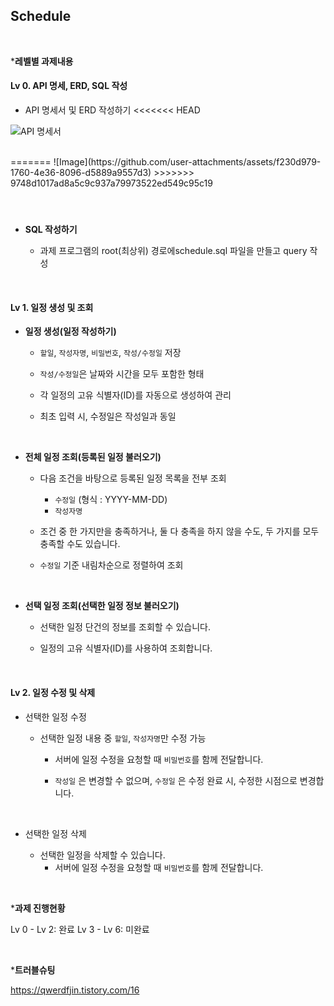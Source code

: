 ## Schedule

<br>

***레벨별 과제내용**

#### Lv 0. API 명세, ERD, SQL 작성

- API 명세서 및 ERD 작성하기
<<<<<<< HEAD

![API 명세서](images/Schedule_API_ERD.jpg)

<br>
=======
![Image](https://github.com/user-attachments/assets/f230d979-1760-4e36-8096-d5889a9557d3)
>>>>>>> 9748d1017ad8a5c9c937a79973522ed549c95c19

#### <br>

- **SQL 작성하기**

  - 과제 프로그램의 root(최상위) 경로에schedule.sql 파일을 만들고 query 작성

    <br>

#### Lv 1. 일정 생성 및 조회

- **일정 생성(일정 작성하기)**

  - `할일`, `작성자명`, `비밀번호`, `작성/수정일` 저장
  - `작성/수정일`은 날짜와 시간을 모두 포함한 형태

  - 각 일정의 고유 식별자(ID)를 자동으로 생성하여 관리

  - 최초 입력 시, 수정일은 작성일과 동일

    <br>

- **전체 일정 조회(등록된 일정 불러오기)**

  - 다음 조건을 바탕으로 등록된 일정 목록을 전부 조회

    - `수정일` (형식 : YYYY-MM-DD)
    - `작성자명`

  - 조건 중 한 가지만을 충족하거나, 둘 다 충족을 하지 않을 수도, 두 가지를 모두 충족할 수도 있습니다.

  - `수정일` 기준 내림차순으로 정렬하여 조회

    <br>

- **선택 일정 조회(선택한 일정 정보 불러오기)**

  - 선택한 일정 단건의 정보를 조회할 수 있습니다.

  - 일정의 고유 식별자(ID)를 사용하여 조회합니다.

    <br>

#### Lv 2. 일정 수정 및 삭제

- 선택한 일정 수정
  - 선택한 일정 내용 중  `할일`, `작성자명`만 수정 가능
    - 서버에 일정 수정을 요청할 때 `비밀번호`를 함께 전달합니다.
    
    - `작성일` 은 변경할 수 없으며, `수정일` 은 수정 완료 시, 수정한 시점으로 변경합니다.
    
      <br>
  
- 선택한 일정 삭제
  - 선택한 일정을 삭제할 수 있습니다.
    - 서버에 일정 수정을 요청할 때 `비밀번호`를 함께 전달합니다.

<br>

***과제 진행현황**

Lv 0 - Lv 2: 완료
Lv 3 - Lv 6: 미완료

<br>

***트러블슈팅**

https://qwerdfjin.tistory.com/16
